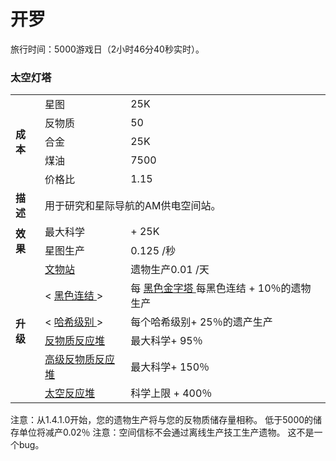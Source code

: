 # 开罗
旅行时间：5000游戏日（2小时46分40秒实时）。

### 太空灯塔
<table>
<tbody>
<tr>
<td rowspan="5">
<strong>
成本
</strong>
</td>
<td>
星图
</td>
<td>
25K
</td>
</tr>
<tr>
<td>
反物质
</td>
<td>
50
</td>
</tr>
<tr>
<td>
合金
</td>
<td>
25K
</td>
</tr>
<tr>
<td>
煤油
</td>
<td>
7500
</td>
</tr>
<tr>
<td>
价格比
</td>
<td>
1.15
</td>
</tr>
<tr>
<td>
<strong>
描述
</strong>
</td>
<td colspan="2">
用于研究和星际导航的AM供电空间站。
</td>
</tr>
<tr>
<td rowspan="2">
<strong>
效果
</strong>
</td>
<td>
最大科学
</td>
<td>
+ 25K
</td>
</tr>
<tr>
<td>
星图生产
</td>
<td>
0.125 /秒
</td>
</tr>
<tr>
<td rowspan="6">
<strong>
升级
</strong>
</td>
<td>
<a href="#workshop#Relic_Station">
文物站
</a>
</td>
<td>
遗物生产0.01 /天
</td>
</tr>
<tr>
<td>
&lt;
<a href="#Religion#Black_Nexus">
黑色连结
</a>
&gt;
</td>
<td>
每
<a href="#Religion#Black_Pyramid">
黑色金字塔
</a>
每黑色连结
+ 10％的遗物生产
</td>
</tr>
<tr>
<td>
&lt;
<a href="?file=003-资源大全/23-哈希">
哈希级别
</a>
&gt;
</td>
<td>
每个哈希级别+ 25％的遗产生产
</td>
</tr>
<tr>
<td>
<a href="#workshop#Antimatter_Reactors">
反物质反应堆
</a>
</td>
<td>
最大科学+ 95％
</td>
</tr>
<tr>
<td>
<a href="#workshop#Advanced_AM_Reactors">
高级反物质反应堆
</a>
</td>
<td>
最大科学+ 150％
</td>
</tr>
<tr>
<td>
<a href="#workshop#Void_Reactors">
太空反应堆
</a>
</td>
<td>
科学上限 + 400％
</td>
</tr>
</tbody>
</table>
注意：从1.4.1.0开始，您的遗物生产将与您的反物质储存量相称。
低于5000的储存单位将减产0.02％
注意：空间信标不会通过离线生产技工生产遗物。
这不是一个bug。

